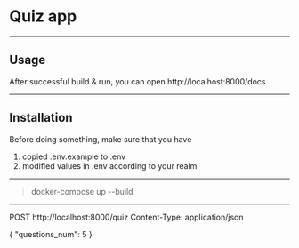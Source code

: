 # Quiz app

---

## Usage

After successful build & run, you can open http://localhost:8000/docs

---

## Installation

Before doing something, make sure that you have

1. copied .env.example to .env
2. modified values in .env according to your realm

---

> docker-compose up --build
 
___

POST http://localhost:8000/quiz
Content-Type: application/json

{
  "questions_num": 5
}
